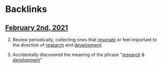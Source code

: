 
# Backlinks
## [February 2nd, 2021](<February 2nd, 2021.md>)
2. Review periodically, collecting ones that [resonate]([resonance](<resonance.md>)) or feel important to the direction of [research](<research.md>) and [development](<development.md>).

3. Accidentally discovered the meaning of the phrase "[research](<research.md>) & [development](<development.md>)"

